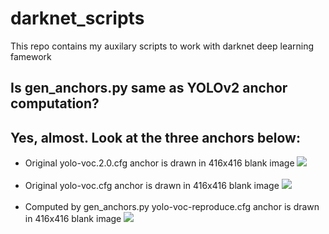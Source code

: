 # darknet_scripts
This repo contains my auxilary scripts to work with darknet deep learning famework

<h2>Is gen_anchors.py same as YOLOv2 anchor computation?</h2> 

<h2> Yes, almost. Look at the three anchors below:</h2>
<ul>
<li>
Original yolo-voc.2.0.cfg anchor is drawn in 416x416 blank image
<img src= 'https://github.com/Jumabek/darknet_scripts/blob/master/vizualize_anchors/vizualize_anchors/voc/yolo-voc.2.0.png' />
</li>
<br />

<li>
Original yolo-voc.cfg anchor is drawn in 416x416 blank image
<img src= 'https://github.com/Jumabek/darknet_scripts/blob/master/vizualize_anchors/vizualize_anchors/voc/yolo-voc.png' />
</li>
<br />

<li>
Computed by gen_anchors.py yolo-voc-reproduce.cfg anchor is drawn in 416x416 blank image
<img src= 'https://github.com/Jumabek/darknet_scripts/blob/master/vizualize_anchors/vizualize_anchors/voc/anchors5.png' />
</li>

</ul>

